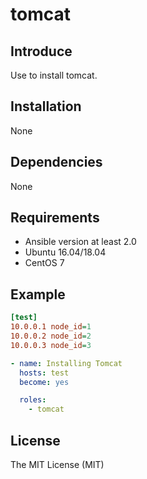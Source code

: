 # tomcat

## Introduce
Use to install tomcat.

## Installation
None

## Dependencies
None

## Requirements
* Ansible version at least 2.0
* Ubuntu 16.04/18.04
* CentOS 7

## Example
```ini
[test]
10.0.0.1 node_id=1
10.0.0.2 node_id=2
10.0.0.3 node_id=3
```

```yaml
- name: Installing Tomcat
  hosts: test
  become: yes

  roles:
    - tomcat
```

## License
The MIT License (MIT)
